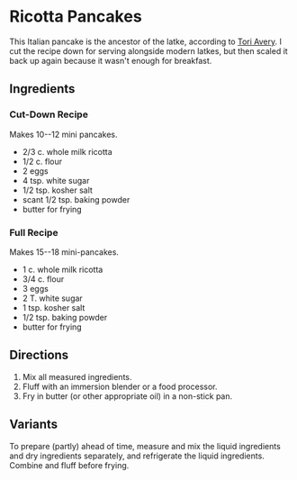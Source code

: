# Ricotta Pancakes

This Italian pancake is the ancestor of the latke, according to [Tori Avery](http://toriavey.com/toris-kitchen/2010/12/cheese-latkes/).  I cut the recipe down for serving alongside modern latkes, but then scaled it back up again because it wasn't enough for breakfast.

## Ingredients

### Cut-Down Recipe

Makes 10--12 mini pancakes.

* 2/3 c. whole milk ricotta
* 1/2 c. flour
* 2 eggs
* 4 tsp. white sugar
* 1/2 tsp. kosher salt
* scant 1/2 tsp. baking powder
* butter for frying

### Full Recipe

Makes 15--18 mini-pancakes.

* 1 c. whole milk ricotta
* 3/4 c. flour
* 3 eggs
* 2 T. white sugar
* 1 tsp. kosher salt
* 1/2 tsp. baking powder
* butter for frying

## Directions

1. Mix all measured ingredients.
2. Fluff with an immersion blender or a food processor.
3. Fry in butter (or other appropriate oil) in a non-stick pan.

## Variants

To prepare (partly) ahead of time, measure and mix the liquid ingredients and dry ingredients separately, and refrigerate the liquid ingredients.  Combine and fluff before frying.
